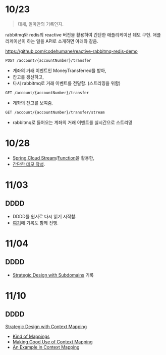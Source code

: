 # 10/23

> 대체, 얼마만의 기록인지.

rabbitmq와 redis의 reactive 버전을 활용하여 간단한 애플리케이션 데모 구현. 애플리케이션이 하는 일을 API로 소개하면 아래와 같음.

https://github.com/codehumane/reactive-rabbitmq-redis-demo

```POST /account/{accountNumber}/transfer```

- 계좌의 거래 이벤트인 MoneyTransferred를 받아,
- 잔고를 갱신하고,
- 다시 rabbitmq로 거래 이벤트를 전달함. (스트리밍을 위함)

```GET /account/{accountNumber}/transfer```

- 계좌의 잔고를 보여줌.

```GET /account/{accountNumber}/transfer/stream```

- rabbitmq로 들어오는 계좌의 거래 이벤트를 실시간으로 스트리밍

# 10/28

- [Spring Cloud Stream](https://spring.io/projects/spring-cloud-stream)/[Function](https://spring.io/projects/spring-cloud-function)을 활용한,
- [간단한 데모 작성](https://github.com/codehumane/spring-cloud-stream-demo).

# 11/03

## DDDD

- DDDD를 원서로 다시 읽기 시작함.
- [여기](https://github.com/codehumane/what-i-learned/blob/master/book/dddd/README-en.md)에 기록도 함께 진행.

# 11/04

## DDDD

- [Strategic Design with Subdomains](https://github.com/codehumane/what-i-learned/blob/master/book/dddd/README-en.md#strategic-design-with-subdomains) 기록

# 11/10

## DDDD

[Strategic Design with Context Mapping](https://github.com/codehumane/what-i-learned/blob/master/book/dddd/README-en.md#strategic-design-with-contet-mapping)

- [Kind of Mappings](https://github.com/codehumane/what-i-learned/blob/master/book/dddd/README-en.md#kinds-of-mappings)
- [Making Good Use of Context Mapping](https://github.com/codehumane/what-i-learned/blob/master/book/dddd/README-en.md#making-good-use-of-context-mapping)
- [An Example in Context Mapping](https://github.com/codehumane/what-i-learned/blob/master/book/dddd/README-en.md#an-example-in-context-mapping)

